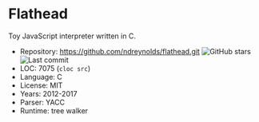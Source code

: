 # Flathead

Toy JavaScript interpreter written in C.

* Repository: https://github.com/ndreynolds/flathead.git <img src="https://img.shields.io/github/stars/ndreynolds/flathead?label=&style=flat-square" alt="GitHub stars" title="GitHub stars"><img src="https://img.shields.io/github/last-commit/ndreynolds/flathead?label=&style=flat-square" alt="Last commit" title="Last commit">
* LOC:        7075 (`cloc src`)
* Language:   C
* License:    MIT
* Years:      2012-2017
* Parser:     YACC
* Runtime:    tree walker
